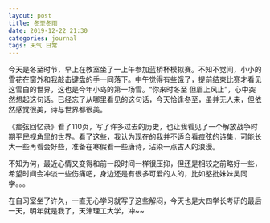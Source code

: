 ```yaml
---
layout: post
title: 冬至冬雨
date: 2019-12-22 21:30
categories: journal
tags: 天气 日常
---
```


今天是冬至时节，早上在教室坐了一上午参加蓝桥杯模拟赛。不知不觉间，小小的雪花在窗外和我敲击键盘的手一同落下。中午觉得有些饿了，提前结束比赛才看见这雪白的世界，这也是今年小岛的第一场雪。“你来时冬至 但眉上风止”，心中突然想起这句话。已经忘了从哪里看见的这句话，今天恰逢冬至，虽并无人来，但依然感觉很美，诗与世界都很美。

《痖弦回忆录》看了110页，写了许多过去的历史，也让我看见了一个解放战争时期平民视角里的世界。看了这些，我认为现在的我并不适合看痖弦的诗集，可能长大一些再看会好些，准备在寒假看一些唐诗，沾染一点古人的浪漫。

不知为何，最近心情又变得和前一段时间一样很压抑，但还是相较之前略好一些，希望时间会冲淡一些伤痛吧，身边还是有很多可爱的人的，比如憨批妹妹吴同学。。。

在自习室坐了许久，一直无心学习就写了这些解闷，今天也是大四学长考研的最后一天，明年就是我了，天津理工大学，冲~~
